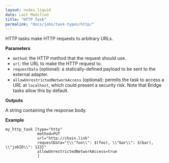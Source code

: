 ```yaml
---
layout: nodes.liquid
date: Last Modified
title: "HTTP Task"
permalink: "docs/jobs/task-types/http/"
---
```


HTTP tasks make HTTP requests to arbitrary URLs.

**Parameters**

- `method`: the HTTP method that the request should use.
- `url`: the URL to make the HTTP request to.
- `requestData` (optional): a statically-defined payload to be sent to the external adapter.
- `allowUnrestrictedNetworkAccess` (optional): permits the task to access a URL at `localhost`, which could present a security risk. Note that Bridge tasks allow this by default.

**Outputs**

A string containing the response body.

**Example**

```jpv2
my_http_task [type="http"
              method=PUT
              url="http://chain.link"
              requestData="{\\"foo\\": $(foo), \\"bar\\": $(bar), \\"jobID\\": 123}"
              allowUnrestrictedNetworkAccess=true
              ]
```
